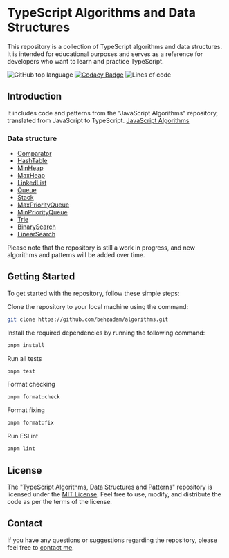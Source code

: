 # TypeScript Algorithms and Data Structures

This repository is a collection of TypeScript algorithms and data structures. It is intended for educational purposes and serves as a reference for developers who want to learn and practice TypeScript.

![GitHub top language](https://img.shields.io/github/languages/top/behzadam/algorithms)
[![Codacy Badge](https://app.codacy.com/project/badge/Grade/b6d0142c6cb448e28ea0dcc88d77b062)](https://app.codacy.com/gh/behzadam/algorithms/dashboard?utm_source=gh&utm_medium=referral&utm_content=&utm_campaign=Badge_grade)
![Lines of code](https://img.shields.io/tokei/lines/github/behzadam/algorithms)

## Introduction

It includes code and patterns from the "JavaScript Algorithms" repository, translated from JavaScript to TypeScript. [JavaScript Algorithms](https://github.com/trekhleb/javascript-algorithms)

### Data structure

- [Comparator](src/ds/comparator/comparator.ts)
- [HashTable](src/ds/hash-table/hash-table.ts)
- [MinHeap](src/ds/heap/min-heap.ts)
- [MaxHeap](src/ds/heap/max-heap.ts)
- [LinkedList](src/ds/linked-list/linked-list.ts)
- [Queue](src/ds/queue/queue.ts)
- [Stack](src/ds/stack/stack.ts)
- [MaxPriorityQueue](src/ds/priority-queue/max-priority-queue.ts)
- [MinPriorityQueue](src/ds/priority-queue/min-priority-queue.ts)
- [Trie](src/ds/trie/trie.ts)
- [BinarySearch](src/ds/ds/binary-search/binary-search.ts)
- [LinearSearch](src/ds/linear-search/linear-search.ts)

Please note that the repository is still a work in progress, and new algorithms and patterns will be added over time.

## Getting Started

To get started with the repository, follow these simple steps:

Clone the repository to your local machine using the command:

```bash
git clone https://github.com/behzadam/algorithms.git
```

Install the required dependencies by running the following command:

```bash
pnpm install
```

Run all tests

```bash
pnpm test
```

Format checking

```bash
pnpm format:check
```

Format fixing

```bash
pnpm format:fix
```

Run ESLint

```bash
pnpm lint
```

## License

The "TypeScript Algorithms, Data Structures and Patterns" repository is licensed under the [MIT License](https://opensource.org/licenses/MIT). Feel free to use, modify, and distribute the code as per the terms of the license.

## Contact

If you have any questions or suggestions regarding the repository, please feel free to [contact me](mailto:behzad.am@gmail.com).
